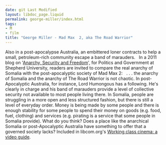 ```yaml
---
date: git Last Modified
layout: libdoc_page.liquid
permalink: george-miller/index.html
tags:
- M
- film
title: "George Miller - Mad Max  2, aka The Road Warrior"
---
```


Also in a post-apocalypse Australia, an embittered loner  contracts to help a small, petroleum-rich community escape a band of marauders.
 
In a 2011 blog on '<a href="http://introductiontopoliticsandgovernment.blogspot.co.uk/2011/01/anarchy-security-and-freedom.html">Anarchy,  Security and Freedom</a>', for Politics and Government at Shepherd University,  readers are invited to compare the real anarchy of Somalia with the  post-apocalyptic society of Mad Max 2:
 
. . . the anarchy of Somalia and the anarchy of The  Road Warrior is not chaotic. In post-Apocalyptic Australia, for instance,  Lord Humongous has a following. He's clearly in charge and his band of marauders  provide a level of collective security not available to most people living  there. In Somalia, people are struggling in a more open and less structured  fashion, but there is still a level of everyday order. Money is being made by  some people and there is enough stability for some people to spend their money  on goods (e.g. food, fuel, clothing) and services (e.g. pirating is a service  that some people in Somalia provide).   What do you think? Does a place like the anarchical Somalia or post-Apocalyptic  Australia have something to offer that a governed society lacks? 
Included in libcom.org's <a href="https://libcom.org/library/working-class-cinema-video-guide">Working class cinema: a video guide</a>.